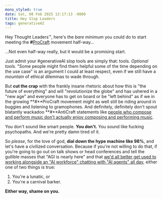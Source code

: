 ```yaml
---
mono_styled: true
date: Sat, 08 Feb 2025 13:17:13 -0800
title: Hey Slop Leaders
tags: generativeAI
---
```


Hey Thought Leaders™, here's the *bare minimum* you could do to start meeting the **#**[ProCraft](https://indieweb.social/tags/ProCraft) movement half-way…

…Not even half-way really, but it would be a promising start.

Just admit your #generativeAI slop tools are simply that: tools. *Optional tools.* "Some people might find them helpful some of the time depending on the use case" is an argument I could at least respect, even if we still have a _mountain_ of ethical dilemmas to wade through.

But **cut the crap** with the frankly insane rhetoric about how this is "the future of everything" and will "revolutionize the globe" and has ushered in a "new age" and everyone has to get on board or be "left behind" as if we in the growing **#**ProCraft movement might as well still be riding around in buggies and listening to gramophones. And definitely, definitely don't spout blatantly wackadoo **#**AntiCraft statements like [people who compose and perform music don't actually enjoy composing and performing music](https://www.404media.co/ceo-of-ai-music-company-says-people-dont-like-making-music/).

You don't sound like smart people. **You don't.** You sound like fucking psychopaths. And we're pretty damn tired of it.

So *please*, for the love of god, **dial down the hype machine like 98%**, and let's have a civilized conversation. Because if you're not willing to do that, if you're going to go out on talk shows or head conferences and tell the gullible masses that "AGI is nearly here" and that [we'd all better get used to working alongside an "AI workforce" chatting with "AI agents" all day](/20250123/marc-benioff-artificial-slave-labor), either one of two things is true:

1. You're a lunatic, or
2. You're a carnival barker.

**Either way, shame on you.**
